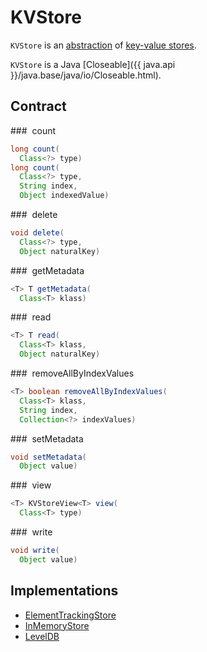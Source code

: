 # KVStore

`KVStore` is an [abstraction](#contract) of [key-value stores](#implementations).

`KVStore` is a Java [Closeable]({{ java.api }}/java.base/java/io/Closeable.html).

## Contract

### <span id="count"> count

```java
long count(
  Class<?> type)
long count(
  Class<?> type,
  String index,
  Object indexedValue)
```

### <span id="delete"> delete

```java
void delete(
  Class<?> type,
  Object naturalKey)
```

### <span id="getMetadata"> getMetadata

```java
<T> T getMetadata(
  Class<T> klass)
```

### <span id="read"> read

```java
<T> T read(
  Class<T> klass,
  Object naturalKey)
```

### <span id="removeAllByIndexValues"> removeAllByIndexValues

```java
<T> boolean removeAllByIndexValues(
  Class<T> klass,
  String index,
  Collection<?> indexValues)
```

### <span id="setMetadata"> setMetadata

```java
void setMetadata(
  Object value)
```

### <span id="view"> view

```java
<T> KVStoreView<T> view(
  Class<T> type)
```

### <span id="write"> write

```java
void write(
  Object value)
```

## Implementations

* [ElementTrackingStore](ElementTrackingStore.md)
* [InMemoryStore](InMemoryStore.md)
* [LevelDB](LevelDB.md)
